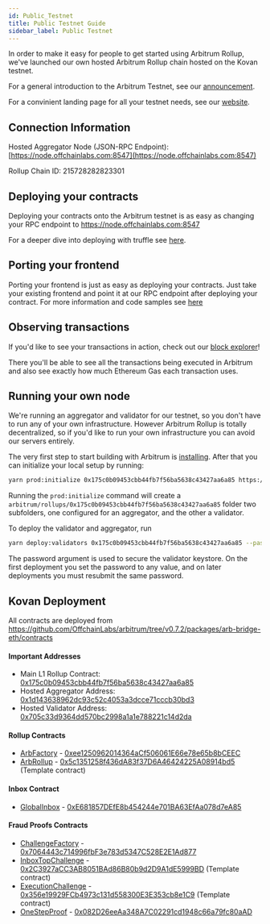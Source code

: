 ```yaml
---
id: Public_Testnet
title: Public Testnet Guide
sidebar_label: Public Testnet
---
```


In order to make it easy for people to get started using Arbitrum Rollup, we've launched our own hosted Arbitrum Rollup chain hosted on the Kovan testnet.

For a general introduction to the Arbitrum Testnet, see our [announcement](https://medium.com/offchainlabs/arbitrum-rollup-testnet-full-featured-and-open-to-all-da3255b562ea).

For a convinient landing page for all your testnet needs, see our [website](https://arbitrum.io/testnet/).

## Connection Information

Hosted Aggregator Node (JSON-RPC Endpoint): [https://node.offchainlabs.com:8547](https://node.offchainlabs.com:8547)

Rollup Chain ID: 215728282823301

## Deploying your contracts

Deploying your contracts onto the Arbitrum testnet is as easy as changing your RPC endpoint to https://node.offchainlabs.com:8547

For a deeper dive into deploying with truffle see [here](Contract_Deployment.md).

## Porting your frontend

Porting your frontend is just as easy as deploying your contracts. Just take your existing frontend and point it at our RPC endpoint after deploying your contract. For more information and code samples see [here](Frontend_Integration.md)

## Observing transactions

If you'd like to see your transactions in action, check out our [block explorer](https://explorer.offchainlabs.com/#/chain/kovan-alpha)!

There you'll be able to see all the transactions being executed in Arbitrum and also see exactly how much Ethereum Gas each transaction uses.

## Running your own node

We're running an aggregator and validator for our testnet, so you don't have to run any of your own infrastructure. However Arbitrum Rollup is totally decentralized, so if you'd like to run your own infrastructure you can avoid our servers entirely.

The very first step to start building with Arbitrum is [installing](Installation.md). After that you can initialize your local setup by running:
```bash
yarn prod:initialize 0x175c0b09453cbb44fb7f56ba5638c43427aa6a85 https://kovan.infura.io/v3/INSERT_API_ID
```

Running the `prod:initialize` command will create a `arbitrum/rollups/0x175c0b09453cbb44fb7f56ba5638c43427aa6a85` folder two subfolders, one configured for an aggregator, and the other a validator.

To deploy the validator and aggregator, run

```bash
yarn deploy:validators 0x175c0b09453cbb44fb7f56ba5638c43427aa6a85 --password=[password]
```

The password argument is used to secure the validator keystore. On the first deployment you set the password to any value, and on later deployments you must resubmit the same password.

## Kovan Deployment

All contracts are deployed from https://github.com/OffchainLabs/arbitrum/tree/v0.7.2/packages/arb-bridge-eth/contracts

#### Important Addresses

- Main L1 Rollup Contract: [0x175c0b09453cbb44fb7f56ba5638c43427aa6a85](https://kovan.etherscan.io/address/0x175c0b09453cbb44fb7f56ba5638c43427aa6a85)
- Hosted Aggregator Address: [0x1d143638962dc93c52c4053a3dcce71cccb30bd3](https://kovan.etherscan.io/address/0x1d143638962dc93c52c4053a3dcce71cccb30bd3)
- Hosted Validator Address: [0x705c33d9364dd570bc2998a1a1e788221c14d2da](https://kovan.etherscan.io/address/0x705c33d9364dd570bc2998a1a1e788221c14d2da)

#### Rollup Contracts
- [ArbFactory](https://github.com/OffchainLabs/arbitrum/blob/v0.7.2/packages/arb-bridge-eth/contracts/rollup/ArbFactory.sol) - [0xee1250962014364aCf506061E66e78e65b8bCEEC](https://kovan.etherscan.io/address/0xee1250962014364aCf506061E66e78e65b8bCEEC)
- [ArbRollup](https://github.com/OffchainLabs/arbitrum/blob/v0.7.2/packages/arb-bridge-eth/contracts/rollup/ArbRollup.sol) - [0x5c1351258f436dA83f37D6A46424225A08914bd5](https://kovan.etherscan.io/address/0x5c1351258f436dA83f37D6A46424225A08914bd5) (Template contract)

#### Inbox Contract
- [GlobalInbox](https://github.com/OffchainLabs/arbitrum/blob/v0.7.2/packages/arb-bridge-eth/contracts/inbox/GlobalInbox.sol) - [0xE681857DEfE8b454244e701BA63EfAa078d7eA85](https://kovan.etherscan.io/address/0xE681857DEfE8b454244e701BA63EfAa078d7eA85)

#### Fraud Proofs Contracts
- [ChallengeFactory](https://github.com/OffchainLabs/arbitrum/blob/v0.7.2/packages/arb-bridge-eth/contracts/challenge/ChallengeFactory.sol) - [0x7064443c714996fbF3e783d5347C528E2E1Ad877](https://kovan.etherscan.io/address/0x7064443c714996fbF3e783d5347C528E2E1Ad877)
- [InboxTopChallenge](https://github.com/OffchainLabs/arbitrum/blob/v0.7.2/packages/arb-bridge-eth/contracts/challenge/InboxTopChallenge.sol) - [0x2C3927aCC3AB8051BAd86B80b9d2D9A1dE5999BD](https://kovan.etherscan.io/address/0x2C3927aCC3AB8051BAd86B80b9d2D9A1dE5999BD) (Template contract)
- [ExecutionChallenge](https://github.com/OffchainLabs/arbitrum/blob/v0.7.2/packages/arb-bridge-eth/contracts/challenge/ExecutionChallenge.sol) - [0x356e19929FCb4973c131d558300E3E353cb8e1C9](https://kovan.etherscan.io/address/0x356e19929FCb4973c131d558300E3E353cb8e1C9) (Template contract)
- [OneStepProof](https://github.com/OffchainLabs/arbitrum/blob/v0.7.2/packages/arb-bridge-eth/contracts/arch/OneStepProof.sol) - [0x082D26eeAa348A7C02291cd1948c66a79fc80aAD](https://kovan.etherscan.io/address/0x082D26eeAa348A7C02291cd1948c66a79fc80aAD)
